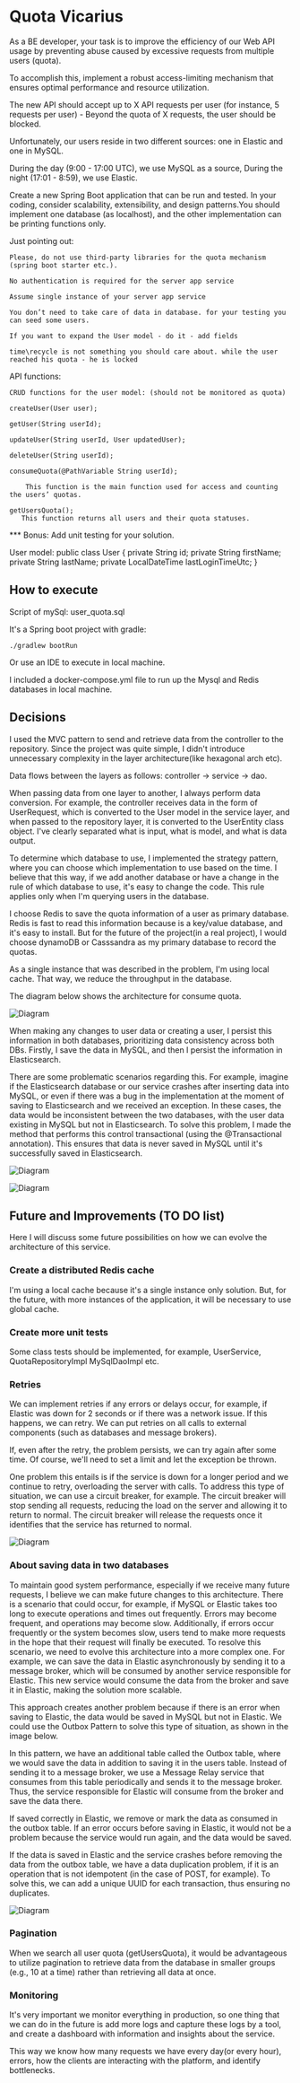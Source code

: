# Quota Vicarius

As a BE developer, your task is to improve the efficiency of our Web API usage by preventing abuse caused by excessive requests from multiple users (quota).

To accomplish this, implement a robust access-limiting mechanism that ensures optimal performance and resource utilization.

The new API should accept up to X API requests per user (for instance, 5 requests per user) - Beyond the quota of X requests, the user should be blocked.

Unfortunately, our users reside in two different sources: one in Elastic and one in MySQL.

During the day (9:00 - 17:00 UTC), we use MySQL as a source, During the night (17:01 - 8:59), we use Elastic.

Create a new Spring Boot application that can be run and tested. In your coding, consider scalability, extensibility, and design patterns.You should implement one database (as localhost), and the other implementation can be printing functions only.

Just pointing out:

    Please, do not use third-party libraries for the quota mechanism (spring boot starter etc.).

    No authentication is required for the server app service

    Assume single instance of your server app service

    You don’t need to take care of data in database. for your testing you can seed some users.

    If you want to expand the User model - do it - add fields

    time\recycle is not something you should care about. while the user reached his quota - he is locked

 

API functions:

    CRUD functions for the user model: (should not be monitored as quota)

    createUser(User user);

    getUser(String userId);

    updateUser(String userId, User updatedUser);

    deleteUser(String userId);

    consumeQuota(@PathVariable String userId);

        This function is the main function used for access and counting the users’ quotas.

    getUsersQuota();
       This function returns all users and their quota statuses.

*** Bonus: Add unit testing for your solution.


User model:
public class User { private String id; private String firstName; private String lastName; private LocalDateTime lastLoginTimeUtc; }

## How to execute

Script of mySql: user_quota.sql

It's a Spring boot project with gradle:
```
./gradlew bootRun
```
Or use an IDE to execute in local machine.

I included a docker-compose.yml file to run up the Mysql and Redis databases in local machine.

## Decisions

I used the MVC pattern to send and retrieve data from the controller to the repository. Since the project was quite simple, I didn't introduce unnecessary complexity in the layer architecture(like hexagonal arch etc).

Data flows between the layers as follows: controller -> service -> dao.

When passing data from one layer to another, I always perform data conversion. For example, the controller receives data
in the form of UserRequest, which is converted to the User model in the service layer, and when passed to the repository layer,
it is converted to the UserEntity class object. I've clearly separated what is input, what is model, and what is data output.

To determine which database to use, I implemented the strategy pattern, where you can choose which implementation to use based on the time. 
I believe that this way, if we add another database or have a change in the rule of which database to use, it's easy to change the code.
This rule applies only when I'm querying users in the database.

I choose Redis to save the quota information of a user as primary database. Redis is fast to read this information because is a key/value database, and it's easy to install.
But for the future of the project(in a real project), I would choose dynamoDB or Casssandra as my primary database to record the quotas.

As a single instance that was described in the problem, I'm using local cache. That way, we reduce the throughput in the database.

The diagram below shows the architecture for consume quota.

![Diagram](/assets/consume-quota-diagram.png?raw=true "Consume quota Diagram")

When making any changes to user data or creating a user, I persist this information in both databases, prioritizing data consistency across both DBs.
Firstly, I save the data in MySQL, and then I persist the information in Elasticsearch.

There are some problematic scenarios regarding this. For example, imagine if the Elasticsearch database or our service crashes after inserting data into MySQL, 
or even if there was a bug in the implementation at the moment of saving to Elasticsearch and we received an exception. 
In these cases, the data would be inconsistent between the two databases, with the user data existing in MySQL but not in Elasticsearch. 
To solve this problem, I made the method that performs this control transactional (using the @Transactional annotation). 
This ensures that data is never saved in MySQL until it's successfully saved in Elasticsearch.

![Diagram](/assets/persistUser.png?raw=true "How to persist user")

![Diagram](/assets/persistUserRollback.png?raw=true "Rollback when something was wrong to persist in the elastic database")

## Future and Improvements (TO DO list)

Here I will discuss some future possibilities on how we can evolve the architecture of this service.

### Create a distributed Redis cache
I'm using a local cache because it's a single instance only solution. But, for the future, with more instances of the application, it will be necessary to use global cache.

### Create more unit tests
Some class tests should be implemented, for example, UserService, QuotaRepositoryImpl MySqlDaoImpl etc.

### Retries

We can implement retries if any errors or delays occur, for example, if Elastic was down for 2 seconds or if there was a network issue.
If this happens, we can retry. We can put retries on all calls to external components (such as databases and message brokers).

If, even after the retry, the problem persists, we can try again after some time. Of course, we'll need to set a limit and let the exception be thrown.

One problem this entails is if the service is down for a longer period and we continue to retry, overloading the server with calls. To address this type of situation, we can use a circuit breaker, for example.
The circuit breaker will stop sending all requests, reducing the load on the server and allowing it to return to normal. The circuit breaker will release the requests once it identifies that the service has returned to normal.

![Diagram](/assets/retries.png?raw=true "Retries")

### About saving data in two databases

To maintain good system performance, especially if we receive many future requests, I believe we can make future changes to this architecture.
There is a scenario that could occur, for example, if MySQL or Elastic takes too long to execute operations and times out frequently.
Errors may become frequent, and operations may become slow. Additionally, if errors occur frequently or the system becomes slow,
users tend to make more requests in the hope that their request will finally be executed.
To resolve this scenario, we need to evolve this architecture into a more complex one. For example, we can save the data in Elastic asynchronously by sending it to a
message broker, which will be consumed by another service responsible for Elastic. This new service would consume the data from the broker and save it in Elastic, making the solution more scalable.

This approach creates another problem because if there is an error when saving to Elastic, the data would be saved in MySQL but not in Elastic.
We could use the Outbox Pattern to solve this type of situation, as shown in the image below.

In this pattern, we have an additional table called the Outbox table, where we would save the data in addition to saving it in the users table.
Instead of sending it to a message broker, we use a Message Relay service that consumes from this table periodically and sends it to the message broker.
Thus, the service responsible for Elastic will consume from the broker and save the data there.

If saved correctly in Elastic, we remove or mark the data as consumed in the outbox table. If an error occurs before saving in Elastic, it would not be a problem because the service
would run again, and the data would be saved.

If the data is saved in Elastic and the service crashes before removing the data from the outbox table, we have a data duplication problem, if it is an operation
that is not idempotent (in the case of POST, for example). To solve this, we can add a unique UUID for each transaction, thus ensuring no duplicates.

![Diagram](/assets/futureArchSaveUser.png?raw=true "Future arch in order to save user in two databases")

### Pagination

When we search all user quota (getUsersQuota), it would be advantageous to utilize pagination to retrieve data from the database in smaller groups (e.g., 10 at a time) rather than retrieving all data at once.

### Monitoring

It's very important we monitor everything in production, so one thing that we can do in the future is add more logs and 
capture these logs by a tool, and create a dashboard with information and insights about the service.

This way we know how many requests we have every day(or every hour), errors, how the clients are interacting with the platform, and identify bottlenecks.

